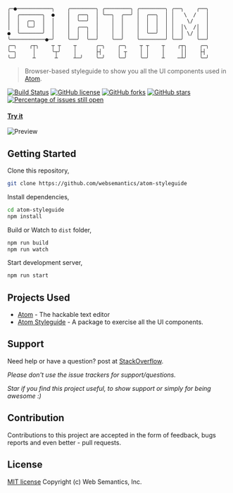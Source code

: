 ```
╭─●───────────╮    ╭────────╮ ╭────────╮ ╭────────╮ ╭──╮    ╭──╮
│  ╭───────╮  ●    │  ╭──╮  │ ╰──╮  ╭──╯ │  ╭──╮  │ │   \  /   │
│  │  ╭─╮  │  │    │  ╰──╯  │    │  │    │  │  │  │ │    \/    │
│  │  ╰─╯  │  │    │  ╭──╮  │    │  │    │  │  │  │ │  │\  /│  │
●  ╰───────╯  │    │  │  │  │    │  │    │  ╰──╯  │ │  │ \/ │  │
╰───────────●─╯    ╰──╯  ╰──╯    ╰──╯    ╰────────╯ ╰──╯    ╰──╯
╭─╮    ╭┬╮    ┬ ┬    ┬      ╭─╮    ╭─╮    ┬ ┬    ┬    ╭┬╮    ╭─╮
╰─╮     │     ╰┬╯    │      ├┤     │ ┬    │ │    │     ││    ├┤ 
╰─╯     ┴      ┴     ┴─╯    ╰─╯    ╰─╯    ╰─╯    ┴    ─┴╯    ╰─╯
```
> Browser-based styleguide to show you all the UI components used in [Atom](https://atom.io/).

[![Build Status](https://travis-ci.org/websemantics/atom-styleguide?branch=master)](https://travis-ci.org/websemantics/atom-styleguide) [![GitHub license](https://img.shields.io/badge/license-MIT-blue.svg)](https://raw.githubusercontent.com/websemantics/atom-styleguide/master/LICENSE.md) [![GitHub forks](https://img.shields.io/github/forks/websemantics/atom-styleguide)](https://github.com/websemantics/atom-styleguide/network) [![GitHub stars](https://img.shields.io/github/stars/websemantics/atom-styleguide)](https://github.com/websemantics/atom-styleguide/stargazers)
[![Percentage of issues still open](http://isitmaintained.com/badge/open/websemantics/atom-styleguide)](http://isitmaintained.com/project/websemantics/atom-styleguide "Percentage of issues still open")

#### [Try it](http://websemantics.github.io/atom-styleguide/)

![Preview](https://cloud.githubusercontent.com/assets/378023/15767543/ccecf9bc-2983-11e6-9c5e-d228d39f52b0.png)

## Getting Started

Clone this repository,
``` bash
git clone https://github.com/websemantics/atom-styleguide
```

Install dependencies,
``` bash
cd atom-styleguide
npm install
```

Build or Watch to `dist` folder,
``` bash
npm run build 
npm run watch 
```

Start development server,
``` bash
npm run start 
```

## Projects Used

- [Atom](https://github.com/atom/atom) - The hackable text editor
- [Atom Styleguide](https://github.com/atom/styleguide) - A package to exercise all the UI components.

## Support

Need help or have a question? post at [StackOverflow](https://stackoverflow.com/questions/tagged/atom-styleguide+websemantics).

*Please don't use the issue trackers for support/questions.*

*Star if you find this project useful, to show support or simply for being awesome :)*

## Contribution

Contributions to this project are accepted in the form of feedback, bugs reports and even better - pull requests.

## License

[MIT license](http://opensource.org/licenses/mit-license.php) Copyright (c) Web Semantics, Inc.